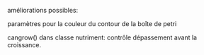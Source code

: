 améliorations possibles:

paramètres pour la couleur du contour de la boîte de petri

cangrow() dans classe nutriment:
contrôle dépassement avant la croissance.
